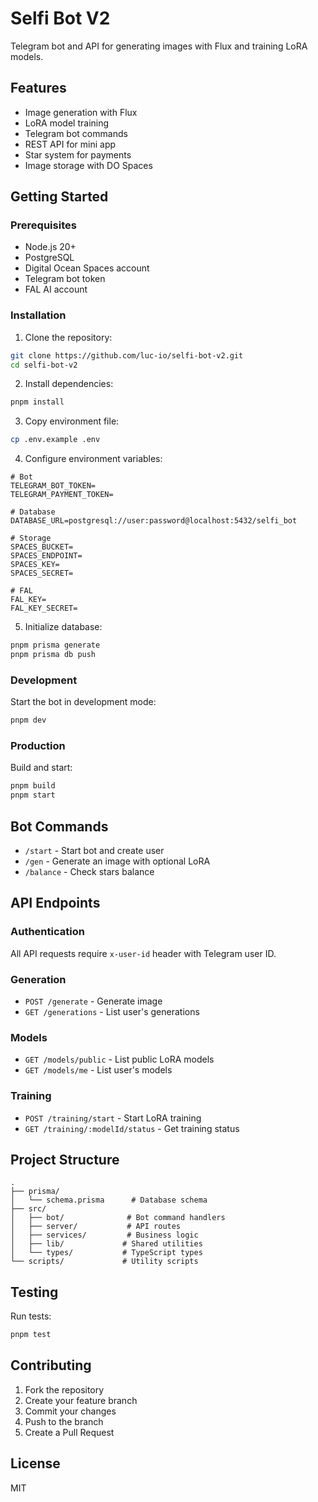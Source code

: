 # Selfi Bot V2

Telegram bot and API for generating images with Flux and training LoRA models.

## Features

- Image generation with Flux
- LoRA model training
- Telegram bot commands
- REST API for mini app
- Star system for payments
- Image storage with DO Spaces

## Getting Started

### Prerequisites

- Node.js 20+
- PostgreSQL
- Digital Ocean Spaces account
- Telegram bot token
- FAL AI account

### Installation

1. Clone the repository:
```bash
git clone https://github.com/luc-io/selfi-bot-v2.git
cd selfi-bot-v2
```

2. Install dependencies:
```bash
pnpm install
```

3. Copy environment file:
```bash
cp .env.example .env
```

4. Configure environment variables:
```env
# Bot
TELEGRAM_BOT_TOKEN=
TELEGRAM_PAYMENT_TOKEN=

# Database
DATABASE_URL=postgresql://user:password@localhost:5432/selfi_bot

# Storage
SPACES_BUCKET=
SPACES_ENDPOINT=
SPACES_KEY=
SPACES_SECRET=

# FAL
FAL_KEY=
FAL_KEY_SECRET=
```

5. Initialize database:
```bash
pnpm prisma generate
pnpm prisma db push
```

### Development

Start the bot in development mode:
```bash
pnpm dev
```

### Production

Build and start:
```bash
pnpm build
pnpm start
```

## Bot Commands

- `/start` - Start bot and create user
- `/gen` - Generate an image with optional LoRA
- `/balance` - Check stars balance

## API Endpoints

### Authentication
All API requests require `x-user-id` header with Telegram user ID.

### Generation
- `POST /generate` - Generate image
- `GET /generations` - List user's generations

### Models
- `GET /models/public` - List public LoRA models
- `GET /models/me` - List user's models

### Training
- `POST /training/start` - Start LoRA training
- `GET /training/:modelId/status` - Get training status

## Project Structure

```
.
├── prisma/
│   └── schema.prisma      # Database schema
├── src/
│   ├── bot/              # Bot command handlers
│   ├── server/           # API routes
│   ├── services/         # Business logic
│   ├── lib/             # Shared utilities
│   └── types/           # TypeScript types
└── scripts/             # Utility scripts
```

## Testing

Run tests:
```bash
pnpm test
```

## Contributing

1. Fork the repository
2. Create your feature branch
3. Commit your changes
4. Push to the branch
5. Create a Pull Request

## License

MIT